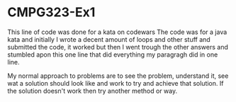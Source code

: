 # CMPG323-Ex1
This line of code was done for a kata on codewars 
The code was for a java kata and initially I wrote a decent amount of loops and other stuff and submitted the code, it worked but then I went trough the other answers and stumbled apon this one line that did everything my paragragh did in one line. 

My normal approach to problems are to see the problem, understand it, see wat a solution should look like and work to try and achieve that solution. If the solution doesn't work then try another method or way.
